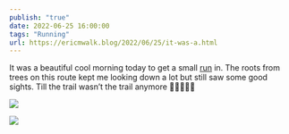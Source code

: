 ```yaml
---
publish: "true"
date: 2022-06-25 16:00:00
tags: "Running"
url: https://ericmwalk.blog/2022/06/25/it-was-a.html
---
```


It was a beautiful cool morning today to get a small [run](https://www.strava.com/activities/7374314876) in. The roots from trees on this route kept me looking down a lot but still saw some good sights. Till the trail wasn’t the trail anymore 🤦‍♂️🏃🏻‍♂️

![](https://ericmwalk.blog/uploads/2023/31315cfe4b.jpg)

![](https://ericmwalk.blog/uploads/2023/f78b7bd43b.jpg)